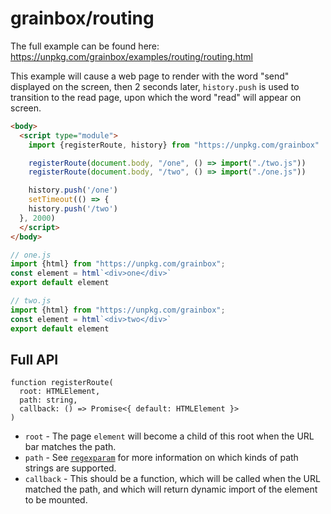 # grainbox/routing

The full example can be found here: https://unpkg.com/grainbox/examples/routing/routing.html

This example will cause a web page to render with the word "send" displayed on the screen, then 2 seconds later, `history.push` is used to transition to the read page, upon which the word "read" will appear on screen.

```html
<body>
  <script type="module">
    import {registerRoute, history} from "https://unpkg.com/grainbox"

    registerRoute(document.body, "/one", () => import("./two.js"))
    registerRoute(document.body, "/two", () => import("./one.js"))

    history.push('/one')
    setTimeout(() => {
    history.push('/two')
  }, 2000)
  </script>
</body>
```

```js
// one.js
import {html} from "https://unpkg.com/grainbox";
const element = html`<div>one</div>`
export default element
```
```js
// two.js
import {html} from "https://unpkg.com/grainbox";
const element = html`<div>two</div>`
export default element
```

## Full API

```
function registerRoute(
  root: HTMLElement, 
  path: string, 
  callback: () => Promise<{ default: HTMLElement }>
)
```

* `root` - The page `element` will become a child of this root when the URL bar matches the path.
* `path` - See [`regexparam`](https://www.npmjs.com/package/regexparam) for more information on which kinds of path strings are supported.
* `callback` - This should be a function, which will be called when the URL matched the path, and which will return dynamic import of the element to be mounted.

